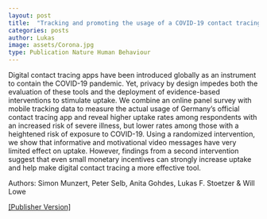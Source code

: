 ```yaml
---
layout: post
title:  "Tracking and promoting the usage of a COVID-19 contact tracing app"
categories: posts
author: Lukas
image: assets/Corona.jpg
type: Publication Nature Human Behaviour
---
```


Digital contact tracing apps have been introduced globally as an instrument to contain the COVID-19 pandemic. Yet, privacy by design impedes both the evaluation of these tools and the deployment of evidence-based interventions to stimulate uptake. We combine an online panel survey with mobile tracking data to measure the actual usage of Germany’s official contact tracing app and reveal higher uptake rates among respondents with an increased risk of severe illness, but lower rates among those with a heightened risk of exposure to COVID-19. Using a randomized intervention, we show that informative and motivational video messages have very limited effect on uptake. However, findings from a second intervention suggest that even small monetary incentives can strongly increase uptake and help make digital contact tracing a more effective tool.

Authors: Simon Munzert, Peter Selb, Anita Gohdes, Lukas F. Stoetzer & Will Lowe

[[Publisher Version]](https://www.nature.com/articles/s41562-020-01044-x) 